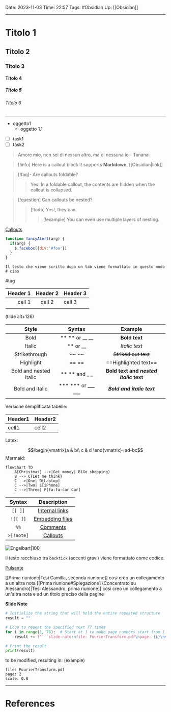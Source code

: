 Date: 2023-11-03
Time: 22:57
Tags: #Obsidian 
Up: [[Obsidian]]

---

# Titolo 1
## Titolo 2
### Titolo 3
#### Titolo 4
##### Titolo 5
###### Titolo 6

---

- oggetto1
	- oggetto 1.1

- [ ] task1
- [ ] task2

>Amore mio, non sei di nessun altro, ma di nessuna io
\- Tananai

>[!info]
>Here is a callout block
>It supports **Markdown**, [[Obsidian|link]]

> [!faq]- Are callouts foldable? 
> > Yes! In a foldable callout, the contents are hidden when the callout is collapsed.

> [!question] Can callouts be nested? 
> > [!todo] Yes!, they can.
> > > [!example] You can even use multiple layers of nesting.

[Callouts](https://help.obsidian.md/Editing+and+formatting/Callouts)

```js
function fancyAlert(arg) {
  if(arg) {
    $.facebox({div:'#foo'})
  }
}
```

	Il testo che viene scritto dopo un tab viene formattato in questo modo # ciao

#tag

| Header 1 | Header 2 | Header 3 |
| --------:|:--------:|:-------- |
|   cell 1 |  cell 2  | cell 3   |
|         |          |          |

(tilde alt+126)

|         Style          |       Syntax       |                Example                 |
|:----------------------:|:------------------:|:--------------------------------------:|
|          Bold          |   ** ** or __ __   |             **Bold text**              |
|         Italic         |      ** or __      |             *Italic text*              |
|     Strikethrough      |       ~~ ~~        |          ~~Striked out text~~          |
|       Highlight        |       == ==        |          ==Highlighted text==          |
| Bold and nested italic |   ** ** and _ _    | **Bold text and _nested italic_ text** |
|    Bold and italic     | *** *** or ___ ___ |       ***Bold and italic text***       |
|                        |                    |                                        |

Versione semplificata tabelle:

Header1|Header2
-|-
cell1|cell2


Latex:

$$\begin{vmatrix}a & b\\
c & d
\end{vmatrix}=ad-bc$$
Mermaid:
```mermaid
flowchart TD
    A[Christmas] -->|Get money| B(Go shopping)
    B --> C{Let me think}
    C -->|One| D[Laptop]
    C -->|Two| E[iPhone]
    C -->|Three| F[fa:fa-car Car]
```

| Syntax   | Description                                                                                  |
| :--------: | :--------------------------------------------------------------------------------------------: |
| `[[ ]]`  | [Internal links](https://help.obsidian.md/Linking+notes+and+files/Internal+links)            |
| `![[ ]]` | [Embedding files](https://help.obsidian.md/Linking+notes+and+files/Embedding+files)          |
| `%%` | [Comments](https://help.obsidian.md/Editing+and+formatting/Basic+formatting+syntax#Comments) |
| `>[!note]` | [Callouts](https://help.obsidian.md/Editing+and+formatting/Callouts) |



![Engelbart|100](https://history-computer.com/ModernComputer/Basis/images/Engelbart.jpg)

Il testo racchiuso tra `backtick` (accenti gravi) viene formattato come codice.

[Pulsante](https://www.google.com/)

[[Prima riunione|Tesi Camilla, seconda riunione]] cosi creo un collegamento a un'altra nota
[[Prima riunione#Spiegazione1 (Concentrato su Alessandro)|Tesi Alessandro, prima riunione]] così creo un collegamento a un'altra nota e ad un titolo preciso della pagine


**Slide Note**
``` python
# Initialize the string that will hold the entire repeated structure
result = ""

# Loop to repeat the specified text 77 times
for i in range(1, 78):  # Start at 1 to make page numbers start from 1
    result += f"```slide-note\nfile: FourierTransform.pdf\npage: {i}\nscale: 0.8\n```\n\n"

# Print the result
print(result)
```
to be modified, resulting in:
(example)

```slide-note 
file: FourierTransform.pdf 
page: 2 
scale: 0.8 
```




---
# References
